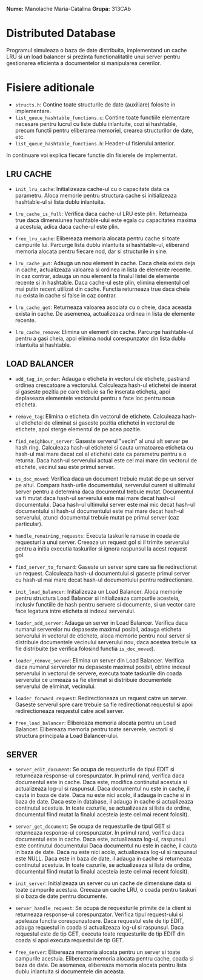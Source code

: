 **Nume:** Manolache Maria-Catalina
**Grupa:** 313CAb

# Distributed Database
Programul simuleaza o baza de date distribuita, implementand un cache LRU
si un load balancer si prezinta functionalitatile unui server pentru
gestionarea eficienta a documentelor si manipularea cererilor.

# Fisiere aditionale
- `structs.h`: Contine toate structurile de date (auxiliare) folosite in
   implementare.
- `list_queue_hashtable_functions.c`: Contine toate functiile elementare
   necesare pentru lucrul cu liste dublu inlantuite, cozi si hashtable,
   precum functii pentru eliberarea memoriei, crearea structurilor de date,
   etc.
- `list_queue_hashtable_functions.h`: Header-ul fisierului anterior.

 In continuare voi explica fiecare functie din fisierele de implementat.
## LRU CACHE

- `init_lru_cache`: Initializeaza cache-ul cu o capacitate data ca parametru.
  Aloca memorie pentru structura cache si initializeaza hashtable-ul si lista
  dublu inlantuita.

- `lru_cache_is_full`: Verifica daca cache-ul LRU este plin. Returneaza true
  daca dimensiunea hashtable-ului este egala cu capacitatea maxima a acestuia,
  adica daca cache-ul este plin.

- `free_lru_cache`: Elibereaza memoria alocata pentru cache si toate campurile
  lui. Parcurge lista dublu inlantuita si hashtable-ul, eliberand memoria
  alocata pentru fiecare nod, dar si structurile in sine.

- `lru_cache_put`: Adauga un nou element in cache. Daca cheia exista deja in
  cache, actualizeaza valoarea si ordinea in lista de elemente recente. In caz
  contrar, adauga un nou element la finalul listei de elemente recente si in
  hashtable. Daca cache-ul este plin, elimina elementul cel mai putin recent
  utilizat din cache. Functia returneaza true daca cheia nu exista in cache si
  false in caz contrar.

- `lru_cache_get`: Returneaza valoarea asociata cu o cheie, daca aceasta exista
  in cache. De asemenea, actualizeaza ordinea in lista de elemente recente.

- `lru_cache_remove`: Elimina un element din cache. Parcurge hashtable-ul pentru
  a gasi cheia, apoi elimina nodul corespunzator din lista dublu inlantuita si
  hashtable.

## LOAD BALANCER

- `add_tag_in_order`: Adauga o eticheta in vectorul de etichete, pastrand
  ordinea crescatoare a vectorului. Calculeaza hash-ul etichetei de inserat si
  gaseste pozitia pe care trebuie sa fie inserata eticheta, apoi deplaseaza
  elementele vectorului pentru a face loc pentru noua eticheta.

- `remove_tag`: Elimina o eticheta din vectorul de etichete. Calculeaza hash-ul
  etichetei de eliminat si gaseste pozitia etichetei in vectorul de etichete,
  apoi sterge elementul de pe acea pozitie.

- `find_neighbour_server`: Gaseste serverul "vecin" al unui alt server pe hash
  ring. Calculeaza hash-ul etichetei si cauta urmatoarea eticheta cu hash-ul mai
  mare decat cel al etichetei date ca parametru pentru a o returna. Daca
  hash-ul serverului actual este cel mai mare din vectorul de etichete, vecinul
  sau este primul server.

- `is_doc_moved`: Verifica daca un document trebuie mutat de pe un server pe
  altul. Compara hash-urile documentului, serverului curent si ultimului server
  pentru a determina daca documentul trebuie mutat. Documentul va fi mutat daca
  hash-ul serverului este mai mare decat hash-ul documentului. Daca hash-ul 
  ultimului server este mai mic decat hash-ul documentului si hash-ul
  documentului este mai mare decat hash-ul serverului, atunci documentul trebuie
  mutat pe primul server (caz particular).

- `handle_remaining_requests`: Executa taskurile ramase in coada de requesturi a
  unui server. Creeaza un request gol si il trimite serverului pentru a initia
  executia taskurilor si ignora raspunsul la acest request gol.

- `find_server_to_forward`: Gaseste un server spre care sa fie redirectionat un
  request. Calculeaza hash-ul documentului si gaseste primul server cu hash-ul mai
  mare decat hash-ul documentului pentru redirectionare.

- `init_load_balancer`: Initializeaza un Load Balancer. Aloca memorie pentru
  structura Load Balancer si initializeaza campurile acesteia, inclusiv functiile
  de hash pentru servere si documente, si un vector care face legatura intre
  eticheta si indexul serverului.

- `loader_add_server`: Adauga un server in Load Balancer. Verifica daca numarul
  serverelor nu depaseste maximul posibil, adauga eticheta serverului in vectorul
  de etichete, aloca memorie pentru noul server si distribuie documentele 
  vecinului serverului nou, daca acestea trebuie sa fie distribuite (se verifica
  folosind functia `is_doc_moved`).

- `loader_remove_server`: Elimina un server din Load Balancer. Verifica daca
  numarul serverelor nu depaseste maximul posibil, obtine indexul serverului in
  vectorul de servere, executa toate taskurile din coada serverului ce urmeaza sa
  fie eliminat si distribuie documentele serverului de eliminat, vecinului.

- `loader_forward_request`: Redirectioneaza un request catre un server. Gaseste
  serverul spre care trebuie sa fie redirectionat requestul si apoi 
  redirectioneaza requestul catre acel server.

- `free_load_balancer`: Elibereaza memoria alocata pentru un Load Balancer.
  Elibereaza memoria pentru toate serverele, vectorii si structura principala a
  Load Balancer-ului.

## SERVER

- `server_edit_document`: Se ocupa de requesturile de tipul EDIT si returneaza
  response-ul corespunzator. In primul rand, verifica daca documentul este in
  cache. Daca este, modifica continutul acestuia si actualizeaza log-ul si
  raspunsul. Daca documentul nu este in cache, il cauta in baza de date. Daca
  nu este nici acolo, il adauga in cache si in baza de date. Daca este in
  database, il adauga in cache si actualizeaza continutul acestuia. In toate
  cazurile, se actualizeaza si lista de ordine, documentul fiind mutat la
  finalul acesteia (este cel mai recent folosit).

- `server_get_document`: Se ocupa de requesturile de tipul GET si returneaza
  response-ul corespunzator. In primul rand, verifica daca documentul este in
  cache. Daca este, actualizeaza log-ul, raspunsul este continutul documentului
  Daca documentul nu este in cache, il cauta in baza de date. Daca nu este nici
  acolo, actualizeaza log-ul si raspunsul este NULL. Daca este in baza de date,
  il adauga in cache si returneaza continutul acestuia. In toate cazurile, se
  actualizeaza si lista de ordine, documentul fiind mutat la finalul acesteia
  (este cel mai recent folosit). 

- `init_server`: Initializeaza un server cu un cache de dimensiune data si toate
  campurile acestuia. Creeaza un cache LRU, o coada pentru taskuri si o baza de
  date pentru documente.

- `server_handle_request`: Se ocupa de requesturile primite de la client si
  returneaza response-ul corespunzator. Verifica tipul request-ului si apeleaza
  functia corespunzatoare. Daca requestul este de tip EDIT, adauga requestul in
  coada si actualizeaza log-ul si raspunsul. Daca requestul este de tip GET,
  executa toate requesturile de tip EDIT din coada si apoi executa requestul de
  tip GET.

- `free_server`: Elibereaza memoria alocata pentru un server si toate campurile
  acestuia. Elibereaza memoria alocata pentru cache, coada si baza de date.
  De asemenea, elibereaza memoria alocata pentru lista dublu inlantuita si
  documentele din aceasta.